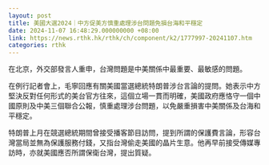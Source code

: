 ```yaml
---
layout: post
title: 美國大選2024｜中方促美方慎重處理涉台問題免損台海和平穩定
date: 2024-11-07 16:48:29.000000000 +08:00
link: https://news.rthk.hk/rthk/ch/component/k2/1777997-20241107.htm
categories: rthk
---
```


在北京，外交部發言人重申，台灣問題是中美關係中最重要、最敏感的問題。

在例行記者會上，毛寧回應有關美國當選總統特朗普涉台言論的提問。她表示中方堅決反對任何形式的美台官方往來，這個立場一貫而明確，美國政府應恪守一個中國原則及中美三個聯合公報，慎重處理涉台問題，以免嚴重損害中美關係及台海和平穩定。

特朗普上月在競選總統期間曾接受播客節目訪問，提到所謂的保護費言論，形容台灣當局並無為保護服務付錢，又指台灣偷走美國的晶片生意。他再早前接受傳媒專訪時，亦就美國應否所謂保衛台灣，提出質疑。
